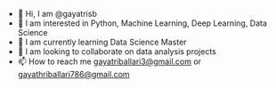 - 👋 Hi, I am @gayatrisb
- 👀 I am interested in Python, Machine Learning, Deep Learning, Data Science
- 🌱 I am currently learning Data Science Master
- 💞️ I am looking to collaborate on data analysis projects
- 📫 How to reach me gayatriballari3@gmail.com or gayathriballari786@gmail.com

<!---
gayatrisb123/gayatrisb123 is a ✨ special ✨ repository because its `README.md` (this file) appears on your GitHub profile.
You can click the Preview link to take a look at your changes.
--->
